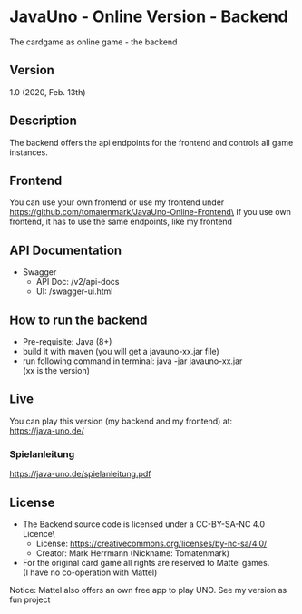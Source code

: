 # JavaUno - Online Version - Backend

The cardgame as online game - the backend

## Version
1.0 (2020, Feb. 13th)

## Description
The backend offers the api endpoints for the frontend and controls all game instances.

## Frontend
You can use your own frontend or use my frontend under https://github.com/tomatenmark/JavaUno-Online-Frontend\
If you use own frontend, it has to use the same endpoints, like my frontend

## API Documentation
* Swagger
    * API Doc: /v2/api-docs
    * UI: /swagger-ui.html
    
## How to run the backend
* Pre-requisite: Java (8+)
* build it with maven (you will get a javauno-xx.jar file)
* run following command in terminal: java -jar javauno-xx.jar\
  (xx is the version)
  
## Live
You can play this version (my backend and my frontend) at:\
https://java-uno.de/

### Spielanleitung
https://java-uno.de/spielanleitung.pdf
  
## License
* The Backend source code is licensed under a CC-BY-SA-NC 4.0 Licence\
   * License: https://creativecommons.org/licenses/by-nc-sa/4.0/
   * Creator: Mark Herrmann (Nickname: Tomatenmark)
* For the original card game all rights are reserved to Mattel games.\
  (I have no co-operation with Mattel)
  
Notice: Mattel also offers an own free app to play UNO.
See my version as fun project